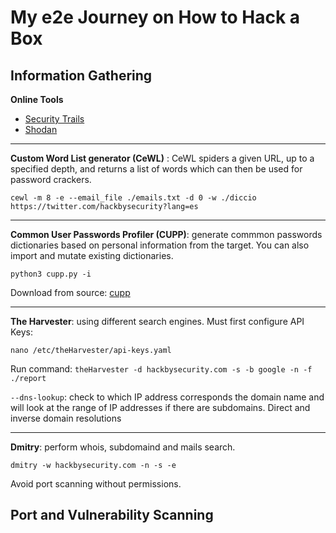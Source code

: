 # My e2e Journey on How to Hack a Box


## Information Gathering
**Online Tools**
- [Security Trails](https://securitytrails.com/)
- [Shodan](https://www.shodan.io/)

----------------------------
**Custom Word List generator (CeWL)** : CeWL spiders a given URL, up to a specified depth, and returns a list of words which can then be used for password crackers. 

`cewl -m 8 -e --email_file ./emails.txt -d 0 -w ./diccio https://twitter.com/hackbysecurity?lang=es`

----------------------------

**Common User Passwords Profiler (CUPP)**: generate commmon passwords dictionaries based on personal information from the target. You can also import and mutate existing dictionaries.

`python3 cupp.py -i`

Download from source: [cupp](https://github.com/Mebus/cupp.git)

----------------------------

**The Harvester**: using different search engines. Must first configure API Keys:

`nano /etc/theHarvester/api-keys.yaml`

Run command:
`theHarvester -d hackbysecurity.com -s -b google -n -f ./report`


`--dns-lookup`: check to which IP address corresponds the domain name and will look at the range of IP addresses if there are subdomains.
Direct and inverse domain resolutions

----------------------------

**Dmitry**: perform whois, subdomaind and mails search.

`dmitry -w hackbysecurity.com -n -s -e`


Avoid port scanning without permissions.

## Port and Vulnerability Scanning